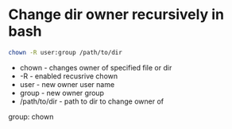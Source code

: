 # Change dir owner recursively in bash

```bash
chown -R user:group /path/to/dir
```

- chown - changes owner of specified file or dir
- -R - enabled recusrive chown
- user - new owner user name
- group - new owner group
- /path/to/dir - path to dir to change owner of

group: chown
